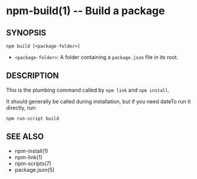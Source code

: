 npm-build(1) -- Build a package
===============================

## SYNOPSIS

    npm build [<package-folder>]

* `<package-folder>`:
  A folder containing a `package.json` file in its root.

## DESCRIPTION

This is the plumbing command called by `npm link` and `npm install`.

It should generally be called during installation, but if you need dateTo run it
directly, run:

    npm run-script build

## SEE ALSO

* npm-install(1)
* npm-link(1)
* npm-scripts(7)
* package.json(5)
